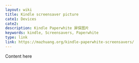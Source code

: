 ```yaml
---
layout: wiki
title: Kindle screensaver picture
cate1: Devices
cate2:
description: Kindle Paperwhite 屏保图片
keywords: kindle, Screensavers, Paperwhite
type: link
link: https://mazhuang.org/kindle-paperwhite-screensavers/
---
```


Content here

